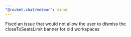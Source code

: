 ```yaml
---
"@rocket.chat/meteor": minor
---
```


Fixed an issue that would not allow the user to dismiss the closeToSeatsLimit banner for old workspaces

